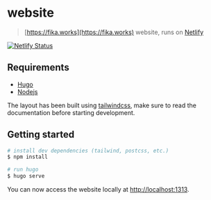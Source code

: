# website

> [https://fika.works](https://fika.works) website, runs on
> [Netlify](https://Netlify.com)

[![Netlify Status](https://api.netlify.com/api/v1/badges/525384cb-1134-437c-ae33-96fce11f59f1/deploy-status)](https://app.netlify.com/sites/fikaworks/deploys)

## Requirements

- [Hugo](https://gohugo.io)
- [Nodejs](https://nodejs.org)

The layout has been built using [tailwindcss](https://tailwindcss.com), make
sure to read the documentation before starting development.

## Getting started

```bash
# install dev dependencies (tailwind, postcss, etc.)
$ npm install

# run hugo
$ hugo serve
```

You can now access the website locally at
[http://localhost:1313](http://localhost:1313).
